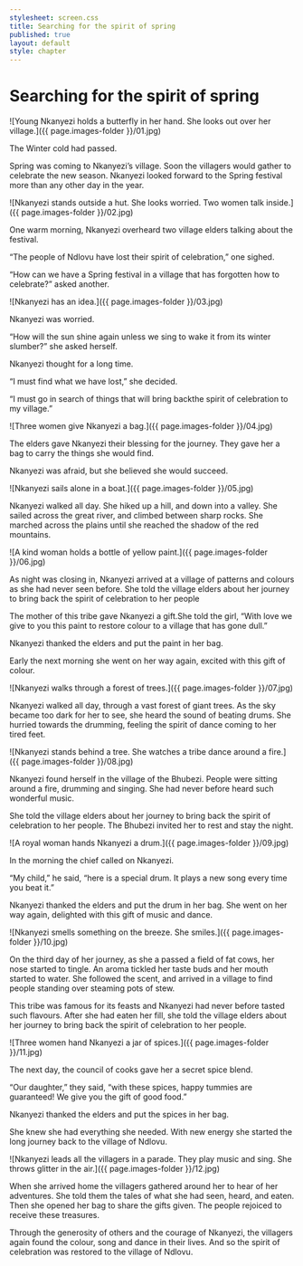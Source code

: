 ```yaml
---
stylesheet: screen.css
title: Searching for the spirit of spring
published: true
layout: default
style: chapter
---
```


# Searching for the spirit of spring

![Young Nkanyezi holds a butterfly in her hand. She looks out over her village.]({{ page.images-folder }}/01.jpg)

The Winter cold had passed.

Spring was coming to Nkanyezi’s village. Soon the villagers would gather to celebrate the new season. Nkanyezi looked forward to the Spring festival more than any other day in the year.

![Nkanyezi stands outside a hut. She looks worried. Two women talk inside.]({{ page.images-folder }}/02.jpg)

One warm morning, Nkanyezi overheard two village elders talking about the festival.

“The people of Ndlovu have lost their spirit of celebration,” one sighed.

“How can we have a Spring festival in a village that has forgotten how to celebrate?” asked another.

![Nkanyezi has an idea.]({{ page.images-folder }}/03.jpg)

Nkanyezi was worried. 

“How will the sun shine again unless we sing to wake it from its winter slumber?” she asked herself. 

Nkanyezi thought for a long time. 

“I must find what we have lost,” she decided. 

“I must go in search of things that will bring backthe spirit of celebration to my village.”

![Three women give Nkanyezi a bag.]({{ page.images-folder }}/04.jpg)

The elders gave Nkanyezi their blessing for the journey. They gave her a bag to carry the things she would find.

Nkanyezi was afraid, but she believed she would succeed.


![Nkanyezi sails alone in a boat.]({{ page.images-folder }}/05.jpg)

Nkanyezi walked all day. She hiked up a hill, and down into a valley. She sailed across the great river, and climbed between sharp rocks. She marched across the plains until she reached the shadow of the red mountains.


![A kind woman holds a bottle of yellow paint.]({{ page.images-folder }}/06.jpg)

As night was closing in, Nkanyezi arrived at a village of patterns and colours as she had never seen before. She told the village elders about her journey to bring back the spirit of celebration to her people

The mother of this tribe gave Nkanyezi a gift.She told the girl, “With love we give to you this paint to restore colour to a village that has gone dull.” 

Nkanyezi thanked the elders and put the paint in her bag.

Early the next morning she went on her way again, excited with this gift of colour.

![Nkanyezi walks through a forest of trees.]({{ page.images-folder }}/07.jpg)

Nkanyezi walked all day, through a vast forest of giant trees. As the sky became too dark for her to see, she heard the sound of beating drums. She hurried towards the drumming, feeling the spirit of dance coming to her tired feet.

![Nkanyezi stands behind a tree. She watches a tribe dance around a fire.]({{ page.images-folder }}/08.jpg)

Nkanyezi found herself in the village of the Bhubezi. People were sitting around a fire, drumming and singing. She had never before heard such wonderful music. 

She told the village elders about her journey to bring back the spirit of celebration to her people. The Bhubezi invited her to rest and stay the night.

![A royal woman hands Nkanyezi a drum.]({{ page.images-folder }}/09.jpg)

In the morning the chief called on Nkanyezi. 

“My child,” he said, “here is a special drum. It plays a new song every time you beat it.”

Nkanyezi thanked the elders and put the drum in her bag. She went on her way again, delighted with this gift of music and dance.

![Nkanyezi smells something on the breeze. She smiles.]({{ page.images-folder }}/10.jpg)

On the third day of her journey, as she a passed a field of fat cows, her nose started to tingle. An aroma tickled her taste buds and her mouth started to water. She followed the scent, and arrived in a village to find people standing over steaming pots of stew. 

This tribe was famous for its feasts and Nkanyezi had never before tasted such flavours. After she had eaten her fill, she told the village elders about her journey to bring back the spirit of celebration to her people.

![Three women hand Nkanyezi a jar of spices.]({{ page.images-folder }}/11.jpg)

The next day, the council of cooks gave her a secret spice blend.

“Our daughter,” they said, “with these spices, happy tummies are guaranteed! We give you the gift of good food.”

Nkanyezi thanked the elders and put the spices in her bag. 

She knew she had everything she needed. With new energy she started the long journey back to the village of Ndlovu.

![Nkanyezi leads all the villagers in a parade. They play music and sing. She throws glitter in the air.]({{ page.images-folder }}/12.jpg)

When she arrived home the villagers gathered around her to hear of her adventures. She told them the tales of what she had seen, heard, and eaten. Then she opened her bag to share the gifts given. The people rejoiced to receive these treasures.

Through the generosity of others and the courage of Nkanyezi, the villagers again found the colour, song and dance in their lives. And so the spirit of celebration was restored to the village of Ndlovu.
